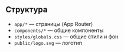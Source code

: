 ## Структура
- `app/*` — страницы (App Router)
- `components/*` — общие компоненты
- `styles/globals.css` — общие стили и фон
- `public/logo.svg` — логотип
